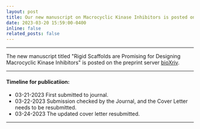 ```yaml
---
layout: post
title: Our new manuscript on Macrocyclic Kinase Inhibitors is posted on BioXriv
date: 2023-03-20 15:59:00-0400
inline: false
related_posts: false
---
```

__________________________________________________________________________________
The new manuscript titled "Rigid Scaffolds are Promising for Designing Macrocyclic Kinase Inhibitors" is posted on the preprint server [bioXriv](https://www.biorxiv.org/content/10.1101/2023.03.17.533119v1).

***

#### Timeline for publicatiion:

<ul>
    <li>03-21-2023 First submitted to journal.</li>
    <li>03-22-2023 Submission checked by the Journal, and the Cover Letter needs to be resubmitted.</li>
    <li>03-24-2023 The updated cover letter resubmitted.</li>
</ul>


***
